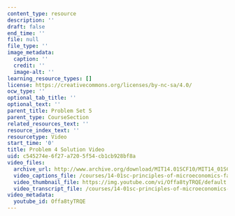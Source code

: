 ```yaml
---
content_type: resource
description: ''
draft: false
end_time: ''
file: null
file_type: ''
image_metadata:
  caption: ''
  credit: ''
  image-alt: ''
learning_resource_types: []
license: https://creativecommons.org/licenses/by-nc-sa/4.0/
ocw_type: ''
optional_tab_title: ''
optional_text: ''
parent_title: Problem Set 5
parent_type: CourseSection
related_resources_text: ''
resource_index_text: ''
resourcetype: Video
start_time: '0'
title: Problem 4 Solution Video
uid: c545274e-6f27-a720-5f54-cb1cb928bf8a
video_files:
  archive_url: http://www.archive.org/download/MIT14.01SCF10/MIT14_01SCF10_problem_5-4_300k.mp4
  video_captions_file: /courses/14-01sc-principles-of-microeconomics-fall-2011/5da319ffeec45b0aad391435b62ba810_Offa8tyTRQE.vtt
  video_thumbnail_file: https://img.youtube.com/vi/Offa8tyTRQE/default.jpg
  video_transcript_file: /courses/14-01sc-principles-of-microeconomics-fall-2011/19671bb355236bab36422e03957398bd_Offa8tyTRQE.pdf
video_metadata:
  youtube_id: Offa8tyTRQE
---
```

